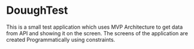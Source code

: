# DouughTest

This is a small test application which uses MVP Architecture to get data from API and showing it on the screen. 
The screens of the application are created Programmatically using constraints.
